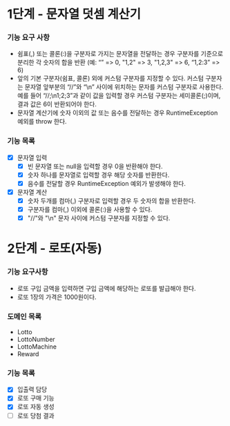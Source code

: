 # 1단계 - 문자열 덧셈 계산기

### 기능 요구 사항
* 쉼표(,) 또는 콜론(:)을 구분자로 가지는 문자열을 전달하는 경우 구분자를 기준으로 분리한 각 숫자의 합을 반환 (예: “” => 0, "1,2" => 3, "1,2,3" => 6, “1,2:3” => 6)
* 앞의 기본 구분자(쉼표, 콜론) 외에 커스텀 구분자를 지정할 수 있다. 커스텀 구분자는 문자열 앞부분의 “//”와 “\n” 사이에 위치하는 문자를 커스텀 구분자로 사용한다. 예를 들어 “//;\n1;2;3”과 같이 값을 입력할 경우 커스텀 구분자는 세미콜론(;)이며, 결과 값은 6이 반환되어야 한다.
* 문자열 계산기에 숫자 이외의 값 또는 음수를 전달하는 경우 RuntimeException 예외를 throw 한다.

### 기능 목록
- [x] 문자열 입력
  - [x] 빈 문자열 또는 null을 입력할 경우 0을 반환해야 한다.
  - [x] 숫자 하나를 문자열로 입력할 경우 해당 숫자를 반환한다.
  - [x] 음수를 전달할 경우 RuntimeException 예외가 발생해야 한다.
- [x] 문자열 계산
  - [x] 숫자 두개를 컴마(,) 구분자로 입력할 경우 두 숫자의 합을 반환한다.
  - [x] 구분자를 컴마(,) 이외에 콜론(:)을 사용할 수 있다.
  - [x] "//"와 "\n" 문자 사이에 커스텀 구분자를 지정할 수 있다.

# 2단계 - 로또(자동)

### 기능 요구사항
* 로또 구입 금액을 입력하면 구입 금액에 해당하는 로또를 발급해야 한다.
* 로또 1장의 가격은 1000원이다.

### 도메인 목록 
* Lotto
* LottoNumber
* LottoMachine
* Reward

### 기능 목록
- [x] 입출력 담당
- [x] 로또 구매 기능
- [x] 로또 자동 생성
- [ ] 로또 당첨 결과
